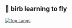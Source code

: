 ## 🐤 birb learning to fly

[![Top Langs](https://github-readme-stats.vercel.app/api/top-langs/?username=AbhiK002&layout=compact)](https://github.com/AbhiK002/github-readme-stats)
